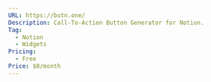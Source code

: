 ```yaml
---
URL: https://butn.one/
Description: Call-To-Action Button Generator for Notion.
Tag:
  - Notion
  - Widgets
Pricing:
  - Free
Price: $0/month
---
```

